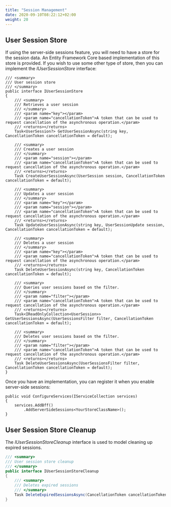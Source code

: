 ```yaml
---
title: "Session Management"
date: 2020-09-10T08:22:12+02:00
weight: 20
---
```


## User Session Store

If using the server-side sessions feature, you will need to have a store for the session data.
An Entity Framework Core based implementation of this store is provided. 
If you wish to use some other type of store, then you can implement the *IUserSessionStore* interface:

```
/// <summary>
/// User session store
/// </summary>
public interface IUserSessionStore
{
    /// <summary>
    /// Retrieves a user session
    /// </summary>
    /// <param name="key"></param>
    /// <param name="cancellationToken">A token that can be used to request cancellation of the asynchronous operation.</param>
    /// <returns></returns>
    Task<UserSession?> GetUserSessionAsync(string key, CancellationToken cancellationToken = default);

    /// <summary>
    /// Creates a user session
    /// </summary>
    /// <param name="session"></param>
    /// <param name="cancellationToken">A token that can be used to request cancellation of the asynchronous operation.</param>
    /// <returns></returns>
    Task CreateUserSessionAsync(UserSession session, CancellationToken cancellationToken = default);

    /// <summary>
    /// Updates a user session
    /// </summary>
    /// <param name="key"></param>
    /// <param name="session"></param>
    /// <param name="cancellationToken">A token that can be used to request cancellation of the asynchronous operation.</param>
    /// <returns></returns>
    Task UpdateUserSessionAsync(string key, UserSessionUpdate session, CancellationToken cancellationToken = default);

    /// <summary>
    /// Deletes a user session
    /// </summary>
    /// <param name="key"></param>
    /// <param name="cancellationToken">A token that can be used to request cancellation of the asynchronous operation.</param>
    /// <returns></returns>
    Task DeleteUserSessionAsync(string key, CancellationToken cancellationToken = default);

    /// <summary>
    /// Queries user sessions based on the filter.
    /// </summary>
    /// <param name="filter"></param>
    /// <param name="cancellationToken">A token that can be used to request cancellation of the asynchronous operation.</param>
    /// <returns></returns>
    Task<IReadOnlyCollection<UserSession>> GetUserSessionsAsync(UserSessionsFilter filter, CancellationToken cancellationToken = default);

    /// <summary>
    /// Deletes user sessions based on the filter.
    /// </summary>
    /// <param name="filter"></param>
    /// <param name="cancellationToken">A token that can be used to request cancellation of the asynchronous operation.</param>
    /// <returns></returns>
    Task DeleteUserSessionsAsync(UserSessionsFilter filter, CancellationToken cancellationToken = default);
}
```

Once you have an implementation, you can register it when you enable server-side sessions:

```
public void ConfigureServices(IServiceCollection services)
{
    services.AddBff()
        .AddServerSideSessions<YourStoreClassName>();
}
```

## User Session Store Cleanup

The *IUserSessionStoreCleanup* interface is used to model cleaning up expired sessions.

```csharp
/// <summary>
/// User session store cleanup
/// </summary>
public interface IUserSessionStoreCleanup
{
    /// <summary>
    /// Deletes expired sessions
    /// </summary>
    Task DeleteExpiredSessionsAsync(CancellationToken cancellationToken = default);
}
```
